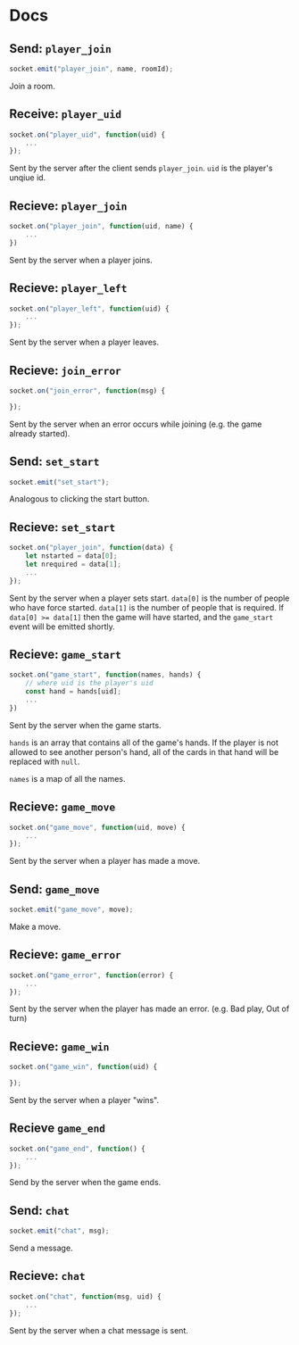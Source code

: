# Docs
## Send: `player_join`
```js
socket.emit("player_join", name, roomId);
```
Join a room.

## Receive: `player_uid`
```js
socket.on("player_uid", function(uid) {
	...
});
```
Sent by the server after the client sends `player_join`. `uid` is the player's unqiue id.

## Recieve: `player_join`
```js
socket.on("player_join", function(uid, name) {
	...
})
```
Sent by the server when a player joins.


## Recieve: `player_left`
```js
socket.on("player_left", function(uid) {
	...
});
```
Sent by the server when a player leaves.

## Recieve: `join_error`
```js
socket.on("join_error", function(msg) {

});
```
Sent by the server when an error occurs while joining (e.g. the game already started).

## Send: `set_start`
```js
socket.emit("set_start");
```

Analogous to clicking the start button.

## Recieve: `set_start`
```js
socket.on("player_join", function(data) {
	let nstarted = data[0];
	let nrequired = data[1];
	...
});
```
Sent by the server when a player sets start. `data[0]` is the number of people who have force started. `data[1]` is the number of people that is required. If `data[0] >= data[1]` then the game will have started, and the `game_start` event will be emitted shortly.

## Recieve: `game_start`
```js
socket.on("game_start", function(names, hands) {
	// where uid is the player's uid
	const hand = hands[uid];
	...
})
```
Sent by the server when the game starts.

`hands` is an array that contains all of the game's hands. If the player is not allowed to see another person's hand, all of the cards in that hand will be replaced with `null`.

`names` is a map of all the names.

## Recieve: `game_move`
```js
socket.on("game_move", function(uid, move) {
	...
});
```
Sent by the server when a player has made a move.

## Send: `game_move`
```js
socket.emit("game_move", move);
```
Make a move.

## Recieve: `game_error`
```js
socket.on("game_error", function(error) {
	...
});
```
Sent by the server when the player has made an error. (e.g. Bad play, Out of turn)

## Recieve: `game_win`
```js
socket.on("game_win", function(uid) {

});
```
Sent by the server when a player "wins".

## Recieve `game_end`
```js
socket.on("game_end", function() {
	...
});
```
Send by the server when the game ends.

## Send: `chat`
```js
socket.emit("chat", msg);
```
Send a message.

## Recieve: `chat`
```js
socket.on("chat", function(msg, uid) {
	...
});
```
Sent by the server when a chat message is sent.
